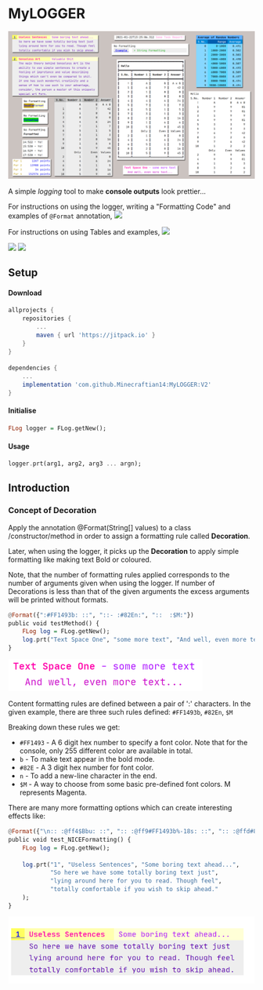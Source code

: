 # MyLOGGER

![Collage](images/collage.png)

A simple _logging_ tool to make **console outputs** look prettier...

For instructions on using the logger, writing a "Formatting Code"
and examples of `@Format` annotation,
[![](https://img.shields.io/badge/Logger-Examples-orange)](WRITING_A_FORMAT_FOR_DECORATION.md)

For instructions on using Tables and examples, 
[![](https://img.shields.io/badge/Tables-Examples-green)](TABLES_EXAMPLES.md)

[![](https://jitpack.io/v/Minecraftian14/MyLOGGER.svg)](https://jitpack.io/#Minecraftian14/MyLOGGER)
[![](https://img.shields.io/discord/740954840259362826?color=7289da&label=Discord)](https://discord.gg/UgMH9c98mg)


## Setup

#### Download

```groovy
allprojects {
    repositories {
        ...
        maven { url 'https://jitpack.io' }
    }
}

dependencies {
    ...
    implementation 'com.github.Minecraftian14:MyLOGGER:V2'
}
```

#### Initialise

```haskell
FLog logger = FLog.getNew();
```

#### Usage

```haskell
logger.prt(arg1, arg2, arg3 ... argn);
```

## Introduction

### Concept of Decoration

Apply the annotation @Format(String[] values) to a class
/constructor/method in order to assign a formatting rule 
called **Decoration**.

Later, when using the logger, it picks up the **Decoration** 
to apply simple formatting like making text Bold or coloured.

Note, that the number of formatting rules applied corresponds 
to the number of arguments given when using the logger. If 
number of Decorations is less than that of the given arguments 
the excess arguments will be printed without formats.

```haskell
@Format({":#FF1493b: ::", "::- :#82En:", "::  :$M:"})
public void testMethod() {
    FLog log = FLog.getNew();
    log.prt("Text Space One", "some more text", "And well, even more text...");
}
```
 
![Example Output One](images/eg1.png)

Content formatting rules are defined between a pair of ':'
characters. In the given example, there are three such rules
defined: `#FF1493b`, `#82En`, `$M`

Breaking down these rules we get:
* `#FF1493` - A 6 digit hex number to specify a font color. Note 
that for the console, only 255 different color are available in total. 
* `b` - To make text appear in the bold mode.
* `#82E` - A 3 digit hex number for font color.
* `n` - To add a new-line character in the end.
* `$M` - A way to choose from some basic pre-defined font colors.
M represents Magenta.

There are many more formatting options which can create
interesting effects like:

```haskell
@Format({"\n:: :@ff4$Bbu: ::", ":: :@ff9#FF1493b%-18s: ::", ":: :@ffd#82En%-27s: ::", "::    :~@e#4B0082%-47s: ::\n"})
public void test_NICEFormatting() {
    FLog log = FLog.getNew();

    log.prt("1", "Useless Sentences", "Some boring text ahead...",
            "So here we have some totally boring text just",
            "lying around here for you to read. Though feel",
            "totally comfortable if you wish to skip ahead."
    ); 
}
```
![Example Output One](images/eg2.png)












